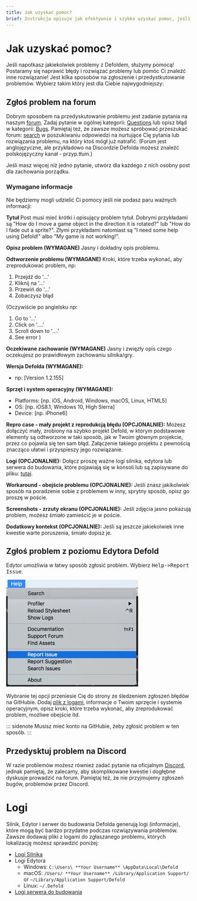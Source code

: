 ```yaml
---
title: Jak uzyskać pomoc?
brief: Instrukcja opisuje jak efektywnie i szybko uzyskać pomoc, jeśli napotkasz jakiekolwiek problemy z Defoldem.
---
```


# Jak uzyskać pomoc?

Jeśli napotkasz jakiekolwiek problemy z Defoldem, służymy pomocą! Postaramy się naprawić błędy i rozwiązać problemy lub pomóc Ci znaleźć inne rozwiązanie! Jest kilka sposobów na zgłoszenie i przedystkutowanie problemów. Wybierz takim który jest dla Ciebie najwygodniejszy:

## Zgłoś problem na forum

Dobrym sposobem na przedyskutowanie problemu jest zadanie pytania na naszym [forum](https://forum.defold.com). Zadaj pytanie w ogólnej kategorii: [Questions](https://forum.defold.com/c/questions) lub opisz błąd w kategorii: [Bugs](https://forum.defold.com/c/bugs). Pamiętaj też, że zawsze możesz spróbować przeszukać forum: [search](https://forum.defold.com/search) w poszukiwaniu odpowiedzi na nurtujące Cię pytania lub rozwiązania problemu, na który ktoś mógł już natrafić. (Forum jest anglojęzyczne, ale przykładowo na Discordzie Defolda możesz znaleźć polskojęzyczny kanał - przyp.tłum.)

Jeśli masz więcej niż jedno pytanie, utwórz dla każdego z nich osobny post dla zachowania porządku.

### Wymagane informacje
Nie będziemy mogli udzielić Ci pomocy jeśli nie podasz paru ważnych informacji:

**Tytuł**
Post musi mieć krótki i opisujący problem tytuł. Dobrymi przykładami są "How do I move a game object in the direction it is rotated?" lub "How do I fade out a sprite?". Złymi przykładami natomiast są "I need some help using Defold!" albo "My game is not working!".

**Opisz problem (WYMAGANE)**
Jasny i dokładny opis problemu.

**Odtworzenie problemu (WYMAGANE)**
Kroki, które trzeba wykonać, aby zreprodukować problem, np:
  1. Przejdź do '...'
  2. Kliknij na '...'
  3. Przewiń do '...'
  4. Zobaczysz błąd

(Oczywiście po angielsku np:
  1. Go to '...'
  2. Click on '....'
  3. Scroll down to '....'
  4. See error
)

**Oczekiwane zachowanie (WYMAGANE)**
Jasny i zwięzły opis czego oczekujesz po prawidłowym zachowaniu silnika/gry.

**Wersja Defolda (WYMAGANE):**
 - np: [Version 1.2.155]

**Sprzęt i system operacyjny (WYMAGANE):**
 - Platforms: [np. iOS, Android, Windows, macOS, Linux, HTML5]
 - OS: [np. iOS8.1, Windows 10, High Sierra]
 - Device: [np. iPhone6]

**Repro case - mały projekt z reprodukcją błędu (OPCJONALNIE):**
Możesz dołączyć mały, zrobiony na szybko projekt Defold, w którym podstawowe elementy są odtworzone w taki sposób, jak w Twoim głównym projekcie, przez co pojawia się ten sam błąd. Załączenie takiego projektu z pewnością znacząco ułatwi i przyspieszy jego rozwiązanie.

**Logi (OPCJONALNIE):**
Dołącz proszę ważne logi silnika, edytora lub serwera do budowania, które pojawiają się w konsoli lub są zapisywane do pliku: [tutaj](#log-files).

**Workaround - obejście problemu (OPCJONALNIE):**
Jeśli znasz jakikolwiek sposób na poradzenie sobie z problemem w inny, sprytny sposób, opisz go proszę w poście.

**Screenshots - zrzuty ekranu (OPCJONALNIE):**
Jeśli zdjęcia jasno pokazują problem, możesz śmiało zamieścić je w poście.

**Dodatkowy kontekst (OPCJONALNIE):**
Jeśli są jeszcze jakiekolwiek inne kwestie warte poruszenia, śmiało dopisz je.

## Zgłoś problem z poziomu Edytora Defold

Edytor umożliwia w łatwy sposób zgłosić problem. Wybierz <kbd>Help->Report Issue</kbd>.

![](images/getting_help/report_issue.png)

Wybranie tej opcji przeniesie Cię do strony ze śledzeniem zgłoszeń błędów na GitHubie. Dodaj [plik z logami](#log-files), informacje o Twoim sprzęcie i systemie operacyjnym, opisz kroki, które trzeba wykonać, aby zreprodukować problem, możliwe obejście itd.

::: sidenote
Musisz mieć konto na GitHubie, żeby zgłosić problem w ten sposób.
:::


## Przedysktuj problem na Discord

W razie problemów możesz również zadać pytanie na oficjalnym [Discord](https://www.defold.com/discord/), jednak pamiętaj, że zalecamy, aby skomplikowane kwestie i dogłębne dyskusje prowadzić na forum. Pamiętaj też, że nie przyjmujemy zgłoszeń bugów, problemów przez Discord.


# Logi

Silnik, Edytor i serwer do budowania Defolda generują logi (informacje), które mogą być bardzo przydatne podczas rozwiązywania problemów. Zawsze dodawaj pliki z logami do zgłaszanego problemu, których lokalizację możesz sprawdzić poniżej:

* [Logi Silnika](/manuals/debugging-game-and-system-logs)
* Logi Edytora
  * Windows: `C:\Users\ **Your Username** \AppData\Local\Defold`
  * macOS: `/Users/ **Your Username** /Library/Application Support/` or `~/Library/Application Support/Defold`
  * Linux: `~/.Defold`
* [Logi serwera do budowania](/manuals/extensions#build-server-logs)
